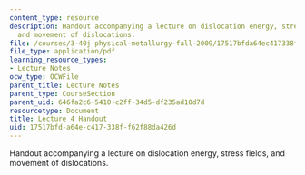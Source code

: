 ```yaml
---
content_type: resource
description: Handout accompanying a lecture on dislocation energy, stress fields,
  and movement of dislocations.
file: /courses/3-40j-physical-metallurgy-fall-2009/17517bfda64ec417338ff62f88da426d_MIT3_40JF09_fig04.pdf
file_type: application/pdf
learning_resource_types:
- Lecture Notes
ocw_type: OCWFile
parent_title: Lecture Notes
parent_type: CourseSection
parent_uid: 646fa2c6-5410-c2ff-34d5-df235ad10d7d
resourcetype: Document
title: Lecture 4 Handout
uid: 17517bfd-a64e-c417-338f-f62f88da426d
---
```

Handout accompanying a lecture on dislocation energy, stress fields, and movement of dislocations.

